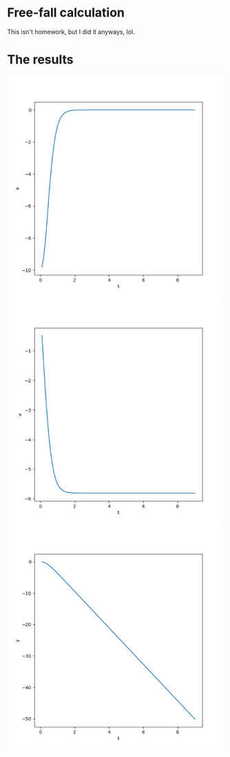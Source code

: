# Free-fall calculation
This isn't homework, but I did it anyways, lol.

# The results
![the t-a figure should be here](t-a-figure.png "the t-a figure")
![the t-v figure should be here](t-v-figure.png "the t-v figure")
![the t-y figure should be here](t-y-figure.png "the t-y figure")
